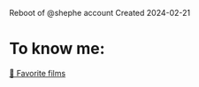 Reboot of @shephe account
Created 2024-02-21

# To know me:

[🎥 Favorite films](https://github.com/shephekay/shephekay/blob/main/FavoriteFilms.md)



